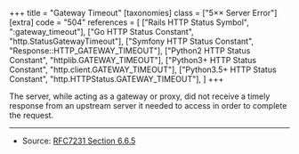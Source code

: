+++
title = "Gateway Timeout"
[taxonomies]
class = ["5&times;&times; Server Error"]
[extra]
code = "504"
references = [
    ["Rails HTTP Status Symbol", ":gateway_timeout"],
    ["Go HTTP Status Constant", "http.StatusGatewayTimeout"],
    ["Symfony HTTP Status Constant", "Response::HTTP_GATEWAY_TIMEOUT"],
    ["Python2 HTTP Status Constant", "httplib.GATEWAY_TIMEOUT"],
    ["Python3+ HTTP Status Constant", "http.client.GATEWAY_TIMEOUT"],
    ["Python3.5+ HTTP Status Constant", "http.HTTPStatus.GATEWAY_TIMEOUT"],
]
+++

The server, while acting as a gateway or proxy, did not receive a timely response from an upstream server it needed to access in order to complete the request.

---

* Source: [RFC7231 Section 6.6.5][1]

[1]: <http://tools.ietf.org/html/rfc7231#section-6.6.5>
